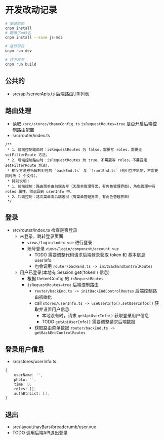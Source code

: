 # 开发改动记录

```bash
# 安装依赖
cnpm install
# 新增了md5包
cnpm install --save js-md5

# 运行项目
cnpm run dev

# 打包发布
cnpm run build
```

## 公共的

- src/api/serverApis.ts 后端路由URI列表

## 路由处理

- 读取 `/src/stores/themeConfig.ts` `isRequestRoutes=true` 是否开启后端控制路由配置
- src/router/index.ts

```text
/**
 * 1、前端控制路由时：isRequestRoutes 为 false，需要写 roles，需要走 setFilterRoute 方法。
 * 2、后端控制路由时：isRequestRoutes 为 true，不需要写 roles，不需要走 setFilterRoute 方法），
 * 相关方法已拆解到对应的 `backEnd.ts` 与 `frontEnd.ts`（他们互不影响，不需要同时改 2 个文件）。
 * 特别说明：
 * 1、前端控制：路由菜单由前端去写（无菜单管理界面，有角色管理界面），角色管理中有 roles 属性，需返回到 userInfo 中。
 * 2、后端控制：路由菜单由后端返回（有菜单管理界面、有角色管理界面）
 */
```



## 登录

- src/router/index.ts 检查是否登录
  - 未登录，跳转登录页面
    - `views/login/index.vue` 进行登录
    - 账号登录 `views/login/component/account.vue`
      - TODO 需要调整代码请求后端登录获取 token 和 基本信息 userInfo
      - 也会调用 `router/backEnd.ts -> initBackEndControlRoutes`
  - 用户已登录(本地有 Session.get('token') 信息)
    - 根据 themeConfig 的 `isRequestRoutes`
    - `isRequestRoutes=true` 后端控制路由
      - `router/backEnd.ts -> initBackEndControlRoutes` 后端控制路由初始化
      - call `stores/userInfo.ts -> useUserInfo().setUserInfos()` 获取并设置用户信息
        - 本地没有时，请求 `getApiUserInfo()` 获取登录用户信息
        - TODO `getApiUserInfo()` 需要调整请求后端数据
      - 获取路由菜单数据 `router/backEnd.ts -> getBackEndControlRoutes`

## 登录用户信息

- src/stores/userInfo.ts

```ts
{
    userName: '',
    photo: '',
    time: 0,
    roles: [],
    authBtnList: [],
}
```

## 退出

- src/layout/navBars/breadcrumb/user.vue
- TODO 调用后端API退出登录